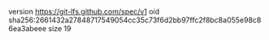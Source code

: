 version https://git-lfs.github.com/spec/v1
oid sha256:2661432a27848717549054cc35c73f6d2bb97ffc2f8bc8a055e98c86ea3abeee
size 19
